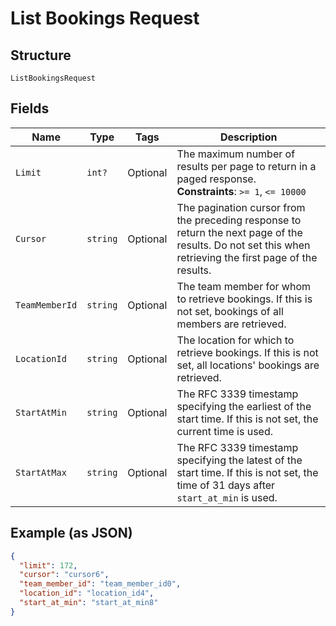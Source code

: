 
# List Bookings Request

## Structure

`ListBookingsRequest`

## Fields

| Name | Type | Tags | Description |
|  --- | --- | --- | --- |
| `Limit` | `int?` | Optional | The maximum number of results per page to return in a paged response.<br>**Constraints**: `>= 1`, `<= 10000` |
| `Cursor` | `string` | Optional | The pagination cursor from the preceding response to return the next page of the results. Do not set this when retrieving the first page of the results. |
| `TeamMemberId` | `string` | Optional | The team member for whom to retrieve bookings. If this is not set, bookings of all members are retrieved. |
| `LocationId` | `string` | Optional | The location for which to retrieve bookings. If this is not set, all locations' bookings are retrieved. |
| `StartAtMin` | `string` | Optional | The RFC 3339 timestamp specifying the earliest of the start time. If this is not set, the current time is used. |
| `StartAtMax` | `string` | Optional | The RFC 3339 timestamp specifying the latest of the start time. If this is not set, the time of 31 days after `start_at_min` is used. |

## Example (as JSON)

```json
{
  "limit": 172,
  "cursor": "cursor6",
  "team_member_id": "team_member_id0",
  "location_id": "location_id4",
  "start_at_min": "start_at_min8"
}
```

